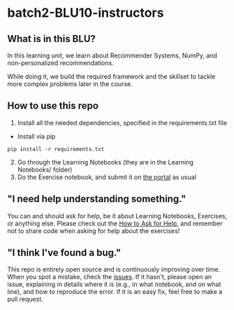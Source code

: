 # batch2-BLU10-instructors

## What is in this BLU?

In this learning unit, we learn about Recommender Systems, NumPy, and non-personalized recommendations.

While doing it, we build the required framework and the skillset to tackle more complex problems later in the course.

## How to use this repo
1. Install all the needed dependencies, specified in the requirements.txt file
* Install via pip
```
pip install -r requirements.txt
```

2. Go through the Learning Notebooks (they are in the Learning Notebooks/ folder)
3. Do the Exercise notebook, and submit it on [the portal](http://portal.lisbondatascience.org) as usual

## "I need help understanding something."
You can and should ask for help, be it about Learning Notebooks, Exercises, or anything else. Please check out the [How to Ask for Help](https://github.com/LDSSA/wiki/wiki/How-to-ask-for-and-give-help), and remember not to share code when asking for help about the exercises!

## "I think I've found a bug."
This repo is entirely open source and is continuously improving over time. When you spot a mistake, check the [issues](https://github.com/LDSSA/batch2-BLU10/issues). If it hasn't, please open an issue, explaining in details where it is (e.g., in what notebook, and on what line), and how to reproduce the error. If it is an easy fix, feel free to make a pull request.
